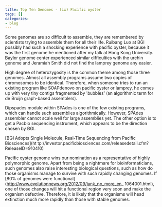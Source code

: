 ```yaml
---
title: Top Ten Genomes - (ix) Pacific oyster
tags: []
categories:
- blog
---
```

Some genomes are so difficult to assemble, they are remembered by scientists
trying to assemble them for all their life. Ruibang Luo at BGI possibly had
such a shocking experience with pacific oyster, because it was the first
genome he mentioned after my talk at Hong Kong University. Baylor genome
center experienced similar difficulties with the urchin genome and Jeramiah
Smith did not find the lamprey genome any easier.
<!--more-->

High degree of heterozygosity is the common theme among those three genomes.
Almost all assembly programs assume two copies of chromosomes to be identical.
Therefore, when someone tries to run an existing program like SOAPdenovo on
pacific oyster or lamprey, he comes up with very tiny contigs fragmented by
'bubbles' (an algorithmic term for de Bruijn graph-based assemblers).

Dipspades module within SPAdes is one of the few existing programs, which can
handle such assemblies algorithmically. However, SPAdes assembler cannot scale
well for large assemblies yet. The other option is to get a Pacbio sequencing
instrument, which appears to be the direction chosen by BGI.

[BGI Adopts Single Molecule, Real-Time Sequencing from Pacific Biosciences](ht
tp://investor.pacificbiosciences.com/releasedetail.cfm?ReleaseID=910410)

Pacific oyster genome wins our nomination as a representative of highly
polymorphic genome. Apart from being a nightmare for bioinformaticians, such
genomes also raise interesting biological questions, such as how do those
organisms manage to survive with such rapidly changing genomes. If [80% of
genomes were functional](http://www.evolutionnews.org/2012/09/junk_no_more_en_
1064001.html), one of those changes will hit a functional region very soon and
make the organism defective. Therefore, it is likely that the organisms will
head extinction much more rapidly than those with stable genomes.

